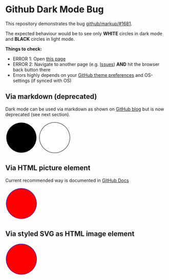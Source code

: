 # Github Dark Mode Bug

This repository demonstrates the bug [github/markup/#1681](https://github.com/github/markup/issues/1681).

The expected behaviour would be to see only **WHITE** circles in dark mode and **BLACK** circles in light mode.

**Things to check:**
- ERROR 1: Open [this page](https://github.com/osiegmar/github-dark-mode-bug)
- ERROR 2: Navigate to another page (e.g. [Issues](https://github.com/osiegmar/github-dark-mode-bug/issues)) **AND** hit the browser back button there
- Errors highly depends on your [GitHub theme preferences](https://github.com/settings/appearance) and OS-settings (if synced with OS)

## Via markdown (deprecated)

Dark mode can be used via markdown as shown on [GitHub blog](https://github.blog/changelog/2021-11-24-specify-theme-context-for-images-in-markdown/)
but is now deprecated (see next section).

![Circle black](./circle_black.png#gh-light-mode-only)
![Circle white](./circle_white.png#gh-dark-mode-only)

## Via HTML picture element

Current recommended way is documented in [GitHub Docs](https://docs.github.com/en/get-started/writing-on-github/getting-started-with-writing-and-formatting-on-github/basic-writing-and-formatting-syntax#specifying-the-theme-an-image-is-shown-to)

<picture>
    <source media="(prefers-color-scheme: light)" srcset="circle_black.png">
    <source media="(prefers-color-scheme: dark)" srcset="circle_white.png">
    <img src="circle_red.png" alt="">
</picture>

## Via styled SVG as HTML image element

<img src="circle.svg" width="100" height="100" alt=""/>

